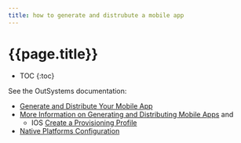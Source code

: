 ```yaml
---
title: how to generate and distrubute a mobile app
---
```

# {{page.title}}

* TOC
{:toc}


See the OutSystems documentation:

* <a href="https://success.outsystems.com/Documentation/11/Delivering_Mobile_Apps/Generate_and_Distribute_Your_Mobile_App" target=_blank>Generate and Distribute Your Mobile App</a>
* <a href="https://success.outsystems.com/Documentation/11/Delivering_Mobile_Apps/Generate_and_Distribute_Your_Mobile_App/More_Information_on_Generating_and_Distributing_Mobile_Apps" target=_blank>More Information on Generating and Distributing Mobile Apps</a> and
    * IOS <a href="https://success.outsystems.com/Documentation/11/Delivering_Mobile_Apps/Generate_and_Distribute_Your_Mobile_App/More_Information_on_Generating_and_Distributing_Mobile_Apps#Create_a_Provisioning_Profile" target=_blank>Create a Provisioning Profile</a>
* <a href="(https://success.outsystems.com/Documentation/11/Delivering_Mobile_Apps/Generate_and_Distribute_Your_Mobile_App/Native_Platforms_Configuration" target=_blank>Native Platforms Configuration</a>
